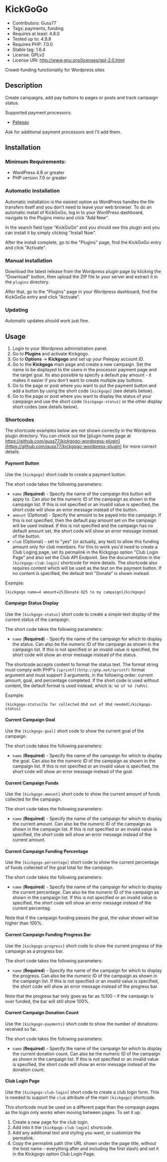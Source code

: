 # KickGoGo
- Contributors: Guss77
- Tags: payments, funding
- Requires at least: 4.8.0
- Tested up to: 4.9.8
- Requires PHP: 7.0.0
- Stable tag: 1.6.4
- License: GPLv2
- License URI: http://www.gnu.org/licenses/gpl-2.0.html

Crowd-funding functionality for Wordpress sites

## Description

Create campaigns, add pay buttons to pages or posts and track campaign status.

Supported payment processors:

 - [Pelepay](http://pelepay.co.il/)

Ask for additional payment processors and I'll add them.

## Installation

### Minimum Requirements:

 * WordPress 4.8 or greater
 * PHP version 7.9 or greater

### Automatic installation

Automatic installation is the easiest option as WordPress handles the file transfers itself and you don’t need to leave your web browser. 
To do an automatic install of KickGoGo, log in to your WordPress dashboard, navigate to the Plugins menu and click “Add New”.

In the search field type “KickGoGo” and you should see this plugin and you can install it by simply clicking “Install Now”.

After the install complete, go to the "Plugins" page, find the KickGoGo entry and click "Activate".

### Manual installation

Download the latest release from the Wordpress plugin page by klicking the "Download" button, then upload the ZIP file to your
server and extract it in the `plugins` directory.

After that, go to the "Plugins" page in your Wordpress dashboard, find the KickGoGo entry and click "Activate".

### Updating

Automatic updates should work just fine.

## Usage

1. Login to your Wordpress administration panel.
2. Go to **Plugins** and activate Kickgogo.
3. Go to **Options** -> **Kickgogo** and set up your Pelepay account ID.
4. Go to the **Kickgogo** main page and create a new campaign. Set the name to be displayed to the users in the processor payment page and the target goal. Its also possible to specify a default pay amount - it makes it easier if you don't want to create multiple pay buttons.
5. Go to the page or post where you want to put the payment button and add a button by using the short code `[kickgogo]` (see details below).
6. Go to the page or post where you want to display the status of your campaign and use the short code `[kickgogo-status]` or the other display short codes (see details below).

### Shortcodes

The shortcode examples below are not shown correctly in the Wordpress plugin directory. You can check out the [plugin home page at https://github.com/guss77/kickgogo-wordpress-plugin](https://github.com/guss77/kickgogo-wordpress-plugin)
for more correct details.

#### Payment Button

Use the `[kickgogo]` short code to create a payment button. 

The short code takes the following parameters:

 * `name` (**Required**) - Specify the name of the campaign this button will apply to. Can also be the numeric ID of the campaign as shown in the campaign list. If this is not specified or an invalid value is specified, the short code will show an error message instead of the button.
 * `amount` (Optional) - Specify the amount to be payed into the campaign. If this is not specified, then the default pay amount set on the campaign will be used instead. If this is not specified and the campaign has no default amount set, the short code will show an error message instead of the button.
 * `club` (Optional) - set to "yes" (or actually, any text) to allow this funding amount only for club members. For this to work you'd need to create a Club Loging page, set its permalink in the Kickgogo option "Club Login Page" and also set the Club API Endpoint. See the documentation in the `[kickgogo-club-login]` shortcode for more details.
The shortcode also requires content which will be used as the text on the payment button. If no content is specified, the default text "Donate" is shown instead.

Example:

```
[kickgogo name=4 amount=25]Donate ₪25 to my campaign[/kickgogo]
```

#### Campaign Status Display

Use the `[kickgogo-status]` short code to create a simple text display of the current status of the campaign.

The short code takes the following parameters:

 * `name` (**Required**) - Specify the name of the campaign for which to display the status. Can also be the numeric ID of the campaign as shown in the campaign list. If this is not specified or an invalid value is specified, the short code will show an error message instead of the status.

The shortcode accepts content to format the status text. The format string must comply with PHP's `[sprintf](http://php.net/sprintf)` format argument and must support 3 arguments, in the following order: current amount, goal, and percentage completed. If the short code is used without content, the default format is used instead, which is: `%d of %d (%d%%)`.

Example:

```
[kickgogo-status]So far collected ₪%d out of ₪%d needed[/kickgogo-status]
```

#### Current Campaign Goal

Use the `[kickgogo-goal]` short code to show the current goal of the campaign.

The short code takes the following parameters:

 * `name` (**Required**) - Specify the name of the campaign for which to display the goal. Can also be the numeric ID of the campaign as shown in the campaign list. If this is not specified or an invalid value is specified, the short code will show an error message instead of the goal.

#### Current Campaign Funds

Use the `[kickgogo-amount]` short code to show the current amount of funds collected for the campaign.

The short code takes the following parameters:

 * `name` (**Required**) - Specify the name of the campaign for which to display the current amount. Can also be the numeric ID of the campaign as shown in the campaign list. If this is not specified or an invalid value is specified, the short code will show an error message instead of the current amount.

#### Current Campaign Funding Percentage

Use the `[kickgogo-percentage]` short code to show the current percentage of funds collected of the goal total for the campaign.

The short code takes the following parameters:

 * `name` (**Required**) - Specify the name of the campaign for which to display the current percentage. Can also be the numeric ID of the campaign as shown in the campaign list. If this is not specified or an invalid value is specified, the short code will show an error message instead of the current percentag.

Note that if the campaign funding passes the goal, the value shown will be higher than 100%.

#### Current Campaign Funding Progress Bar

Use the `[kickgogo-progress]` short code to show the current progress of the campaign as a progress bar.

The short code takes the following parameters:

 * `name` (**Required**) - Specify the name of the campaign for which to display the progress. Can also be the numeric ID of the campaign as shown in the campaign list. If this is not specified or an invalid value is specified, the short code will show an error message instead of the progress bar.
 
 Note that the progress bar only goes as far as %100 - if the campaign is over funded, the bar will still show 100%.

#### Current Campaign Donation Count

Use the `[kickgogo-payments]` short code to show the number of donations received so far.

The short code takes the following parameters:

 * `name` (**Required**) - Specify the name of the campaign for which to display the current donation count. Can also be the numeric ID of the campaign as shown in the campaign list. If this is not specified or an invalid value is specified, the short code will show an error message instead of the donation count.

#### Club Login Page

Use the `[kickgogo-club-login]` short code to create a club login form. This is needed to support the `club` attribute of the main `[kickgogo]` shortcode.

This shortcode must be used on a different page than the compaign pages as the login only works when moving between pages. To set it up:

1. Create a new page for the club login.
2. Add into it the `[kickgogo-club-login]` shortcode.
3. Add any additional text and styling you want, or customize the permalink.
4. Copy the permalink path (the URL shown under the page title, without the host name - everything after and including the first slash) and set it in the Kickgogo option Club Login Page.
